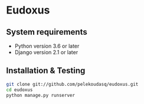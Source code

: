 # Eudoxus

System requirements
-------------------

* Python version 3.6 or later
* Django version 2.1 or later

Installation & Testing
----------------------

```bash
git clone git://github.com/pelekoudasq/eudoxus.git
cd eudoxus
python manage.py runserver
```
